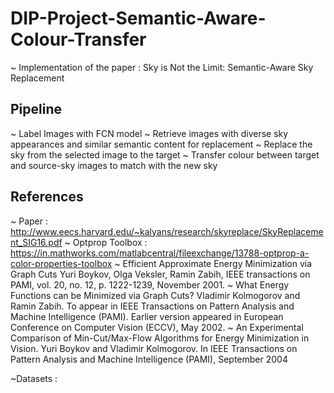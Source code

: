 # DIP-Project-Semantic-Aware-Colour-Transfer
~ Implementation of the paper : Sky is Not the Limit: Semantic-Aware Sky Replacement

## Pipeline 
~ Label Images with FCN model
~ Retrieve images with diverse sky appearances and similar semantic content for replacement
~ Replace the sky from the selected image to the target
~ Transfer colour between target and source-sky images to match with the new sky

## References 
~ Paper : http://www.eecs.harvard.edu/~kalyans/research/skyreplace/SkyReplacement_SIG16.pdf
~ Optprop Toolbox : https://in.mathworks.com/matlabcentral/fileexchange/13788-optprop-a-color-properties-toolbox
~ Efficient Approximate Energy Minimization via Graph Cuts 
		    Yuri Boykov, Olga Veksler, Ramin Zabih, 
		    IEEE transactions on PAMI, vol. 20, no. 12, p. 1222-1239, November 2001. 
~ What Energy Functions can be Minimized via Graph Cuts?
	    Vladimir Kolmogorov and Ramin Zabih. 
	    To appear in IEEE Transactions on Pattern Analysis and Machine Intelligence (PAMI). 
	    Earlier version appeared in European Conference on Computer Vision (ECCV), May 2002.
~ An Experimental Comparison of Min-Cut/Max-Flow Algorithms
		    for Energy Minimization in Vision.
		    Yuri Boykov and Vladimir Kolmogorov.
		    In IEEE Transactions on Pattern Analysis and Machine Intelligence (PAMI), 
		    September 2004

~Datasets :
<insert dataset links>
